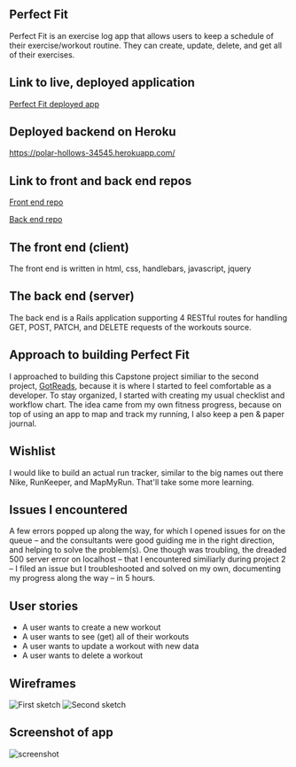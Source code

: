 ## Perfect Fit

Perfect Fit is an exercise log app that allows users to keep a schedule of their exercise/workout routine. They can create, update, delete, and get all of their exercises.

## Link to live, deployed application

[Perfect Fit deployed app](https://aliciapflaumer.github.io/perfect-fit-frontend/)

## Deployed backend on Heroku
https://polar-hollows-34545.herokuapp.com/

## Link to front and back end repos

[Front end repo](https://github.com/aliciapflaumer/perfect-fit-frontend)

[Back end repo](https://github.com/aliciapflaumer/perfect-fit-backend)

## The front end (client)
The front end is written in html, css, handlebars, javascript, jquery

## The back end (server)
The back end is a Rails application supporting 4 RESTful routes for handling GET, POST, PATCH, and DELETE requests of the workouts source.

## Approach to building Perfect Fit
I approached to building this Capstone project similiar to the second project, [GotReads](https://aliciapflaumer.github.io/got-reads-front-end/), because it is where I started to feel comfortable as a developer.
To stay organized, I started with creating my usual checklist and workflow chart. The idea came from my own fitness progress, because on top of using an app to map and track my running, I also keep a pen & paper journal.

## Wishlist

I would like to build an actual run tracker, similar to the big names out there Nike, RunKeeper, and MapMyRun. That'll take some more learning.

## Issues I encountered
A few errors popped up along the way, for which I opened issues for on the queue – and the consultants were good guiding me in the right direction, and helping to solve the problem(s). One though was troubling, the dreaded 500 server error on localhost – that I encountered similiarly during project 2 – I filed an issue but I troubleshooted and solved on my own, documenting my progress along the way – in 5 hours.

## User stories

- A user wants to create a new workout
- A user wants to see (get) all of their workouts
- A user wants to update a workout with new data
- A user wants to delete a workout

## Wireframes
![First sketch](https://i.imgur.com/Mj4tCU9.jpg)
![Second sketch](https://i.imgur.com/WTZjQD8.jpg)

## Screenshot of app

![screenshot](https://i.imgur.com/xa0xvZM.png)
